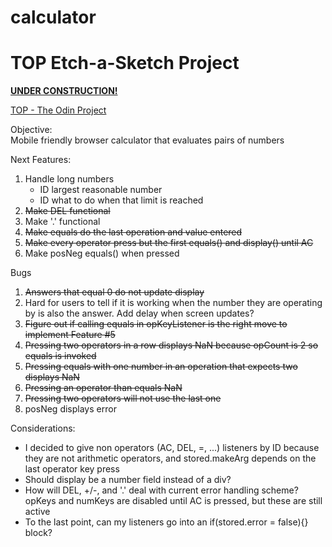 # calculator

<h1>TOP Etch-a-Sketch Project</h1>

**[UNDER CONSTRUCTION!](https://el-pea.github.io/calculator/)**

[TOP - The Odin Project](https://www.theodinproject.com/faq)

Objective:</br>
Mobile friendly browser calculator that evaluates pairs of numbers

Next Features:</br>
1. Handle long numbers
    * ID largest reasonable number
    * ID what to do when that limit is reached
2. ~~Make DEL functional~~
3. Make '.' functional
4. ~~Make equals do the last operation and value entered~~
5. ~~Make every operator press but the first equals() and display() until AC~~
6. Make posNeg equals() when pressed

Bugs</br>
1. ~~Answers that equal 0 do not update display~~
2. Hard for users to tell if it is working when the number they are operating by is also the answer. Add delay when screen updates?
3. ~~Figure out if calling equals in opKeyListener is the right move to implement Feature #5~~
4. ~~Pressing two operators in a row displays NaN because opCount is 2 so equals is invoked~~
5. ~~Pressing equals with one number in an operation that expects two displays NaN~~
6. ~~Pressing an operator than equals NaN~~
7. ~~Pressing two operators will not use the last one~~
8. posNeg displays error

Considerations:</br>
* I decided to give non operators (AC, DEL, =, ...) listeners by ID because they are not arithmetic operators, and stored.makeArg depends on the last operator key press
* Should display be a number field instead of a div?
* How will DEL, +/-, and '.' deal with current error handling scheme? opKeys and numKeys are disabled until AC is pressed, but these are still active
* To the last point, can my listeners go into an if(stored.error = false){} block?